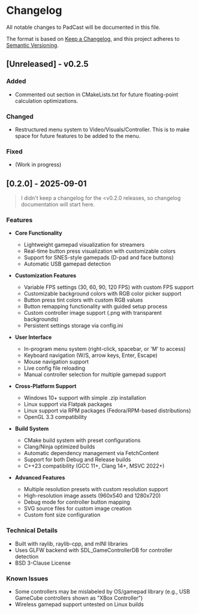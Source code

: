 # Changelog

All notable changes to PadCast will be documented in this file.

The format is based on [Keep a Changelog](https://keepachangelog.com/en/1.0.0/),
and this project adheres to [Semantic Versioning](https://semver.org/spec/v2.0.0.html).

## [Unreleased] - v0.2.5
### Added
- Commented out section in CMakeLists.txt for future floating-point calculation optimizations.

### Changed
- Restructured menu system to Video/Visuals/Controller. This is to make space for
future features to be added to the menu.

### Fixed
- (Work in progress)

## [0.2.0] - 2025-09-01
> I didn't keep a changelog for the <v0.2.0 releases, so changelog documentation will start here.
### Features
- **Core Functionality**
  - Lightweight gamepad visualization for streamers
  - Real-time button press visualization with customizable colors
  - Support for SNES-style gamepads (D-pad and face buttons)
  - Automatic USB gamepad detection

- **Customization Features**
  - Variable FPS settings (30, 60, 90, 120 FPS) with custom FPS support
  - Customizable background colors with RGB color picker support
  - Button press tint colors with custom RGB values
  - Button remapping functionality with guided setup process
  - Custom controller image support (.png with transparent backgrounds)
  - Persistent settings storage via config.ini

- **User Interface**
  - In-program menu system (right-click, spacebar, or 'M' to access)
  - Keyboard navigation (W/S, arrow keys, Enter, Escape)
  - Mouse navigation support
  - Live config file reloading
  - Manual controller selection for multiple gamepad support

- **Cross-Platform Support**
  - Windows 10+ support with simple .zip installation
  - Linux support via Flatpak packages
  - Linux support via RPM packages (Fedora/RPM-based distributions)
  - OpenGL 3.3 compatibility

- **Build System**
  - CMake build system with preset configurations
  - Clang/Ninja optimized builds
  - Automatic dependency management via FetchContent
  - Support for both Debug and Release builds
  - C++23 compatibility (GCC 11+, Clang 14+, MSVC 2022+)

- **Advanced Features**
  - Multiple resolution presets with custom resolution support
  - High-resolution image assets (960x540 and 1280x720)
  - Debug mode for controller button mapping
  - SVG source files for custom image creation
  - Custom font size configuration

### Technical Details
- Built with raylib, raylib-cpp, and mINI libraries
- Uses GLFW backend with SDL_GameControllerDB for controller detection
- BSD 3-Clause License

### Known Issues
- Some controllers may be mislabeled by OS/gamepad library (e.g., USB GameCube controllers shown as "XBox Controller")
- Wireless gamepad support untested on Linux builds
